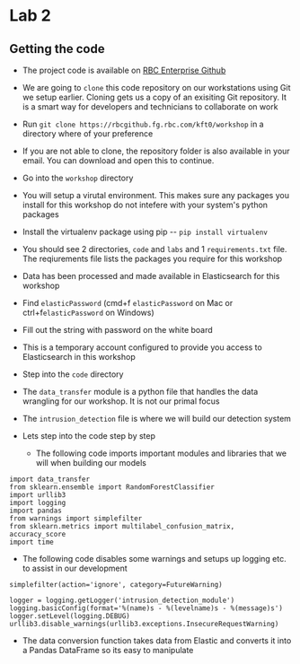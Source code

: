 # Lab 2

## Getting the code

* The project code is available on [RBC Enterprise Github](https://rbcgithub.fg.rbc.com/kft0/workshop)

* We are going to `clone` this code repository on our workstations using Git we setup earlier. Cloning gets us a copy of an exisiting Git repository.
It is a smart way for developers and technicians to collaborate on work

* Run `git clone https://rbcgithub.fg.rbc.com/kft0/workshop` in a directory where of your preference

* If you are not able to clone, the repository folder is also available in your email. You can download and open this to continue.

* Go into the `workshop` directory

* You will setup a virutal environment. This makes sure any packages you install for this workshop do not intefere with your system's python packages

* Install the virtualenv package using pip -- `pip install virtualenv`

* You should see 2 directories, `code` and `labs` and 1 `requirements.txt` file. The reqiurements file lists the packages you require for this workshop

* Data has been processed and made available in Elasticsearch for this workshop

* Find `elasticPassword` (cmd+f `elasticPassword` on Mac or ctrl+f`elasticPassword` on Windows)

* Fill out the string with password on the white board

* This is a temporary account configured to provide you access to Elasticsearch in this workshop

* Step into the `code` directory

* The `data_transfer` module is a python file that handles the data wrangling for our workshop. It is not our primal focus

* The `intrusion_detection` file is where we will build our detection system


* Lets step into the code step by step

    * The following code imports important modules and libraries that we will when building our models

```
import data_transfer
from sklearn.ensemble import RandomForestClassifier
import urllib3
import logging
import pandas
from warnings import simplefilter
from sklearn.metrics import multilabel_confusion_matrix, accuracy_score
import time

```

   * The following code disables some warnings and setups up logging etc. to assist in our development
   
```
simplefilter(action='ignore', category=FutureWarning)

logger = logging.getLogger('intrusion_detection_module')
logging.basicConfig(format='%(name)s - %(levelname)s - %(message)s')
logger.setLevel(logging.DEBUG)
urllib3.disable_warnings(urllib3.exceptions.InsecureRequestWarning)

```

* The data conversion function takes data from Elastic and converts it into a Pandas DataFrame so its easy to manipulate


    